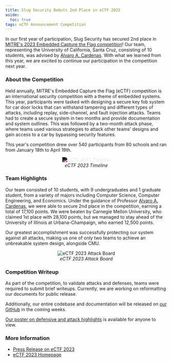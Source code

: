 ```yaml
---
title: Slug Security Debuts 2nd Place in eCTF 2023
aside:
  toc: true
tags: eCTF Announcement Competition
---
```


In our first year of participation, Slug Security has secured 2nd place in [MITRE's 2023 Embedded Capture the Flag competition](https://ectf.mitre.org/)! Our team, representing the University of California, Santa Cruz, consisting of 10 students, was advised by [Alvaro A. Cardenas](https://users.soe.ucsc.edu/~alacarde/). With what we learned from this year, we are excited to continue our participation in the competition next year.

### About the Competition
Held annually, MITRE's Embedded Capture the Flag (eCTF) competition is an international security competition with a theme of embedded systems. This year, participants were tasked with designing a secure key fob system for car door locks that can withstand tampering and different types of attacks, including replay, side-channel, and fault injection attacks. Teams had to create a secure system in two months and provide documentation and system outlines. This was followed by a two-month attack phase, where teams used various strategies to attack other teams' designs and gain access to a car by bypassing security features.

This year's competition drew over 540 participants from 80 schools and ran from January 18th to April 19th.

<div style="text-align: center">
	<img 
		src="https://lh3.googleusercontent.com/drive-viewer/AFGJ81oJ6hmuxDNPFMSiW4IY4RhHmL7IPOAp5_8qOHgjburd3hOvjyB1M8GxLRKgcMRBKJFaXqKTdbq2vFArJgDXS0TeD9utUQ"
		alt="eCTF 2023 Timeline"
		class="rounded"
		style="filter: invert(1);"
	>
	<br>
	<i>eCTF 2023 Timeline</i>
</div>

### Team Highlights
Our team consisted of 10 students, with 9 undergraduates and 1 graduate student, from a variety of majors including Computer Science, Computer Engineering, and Economics. Under the guidance of Professor [Alvaro A. Cardenas](https://users.soe.ucsc.edu/~alacarde/), we were able to secure 2nd place in the competition, earning a total of 17,100 points. We were beaten by Carnegie Mellon University, who claimed 1st place with 28,100 points, but we managed to stay ahead of the University of Illinois at Urbana-Champaign, who earned 12,500 points.

Our greatest accomplishment was successfully protecting our system against all attacks, making us one of only two teams to achieve an unbreakable system design, alongside CMU.

<div style="text-align: center">
	<img 
		src="https://lh3.googleusercontent.com/drive-viewer/AFGJ81rxcn9eCIrkSlXKsWowwRtk3NzrMvIN8UC8uyKR-BcliqL6roaP7pYsaUEnY9MsK-Znq-Jwe0vyrWEUfR4vM-JtcpgIIA"
		alt="eCTF 2023 Attack Board"
		class="rounded"
		style="max-width: 70%;"
	>
	<br>
	<i>eCTF 2023 Attack Board</i>
</div>

### Competition Writeup
As part of the competition, to validate attacks and defenses, teams were required to submit brief writeups. Currently, we are working on reformatting our documents for public release.

Additionally, our entire codebase and documentation will be released on [our GitHub](https://github.com/ucsc-security) in the coming weeks.

[Our poster on defensive and attack highlights](https://ectf.mitre.org/wp-content/uploads/2023/04/2023_eCTF_UCSC_Poster.pdf) is available for anyone to view.

### More Information
* [Press Release on eCTF 2023](https://www.businesswire.com/news/home/20230427005925/en/)
* [eCTF 2023 Homepage](https://ectf.mitre.org/2023-ectf/)